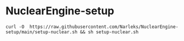# NuclearEngine-setup
`curl -O  https://raw.githubusercontent.com/Narleks/NuclearEngine-setup/main/setup-nuclear.sh && sh setup-nuclear.sh`
